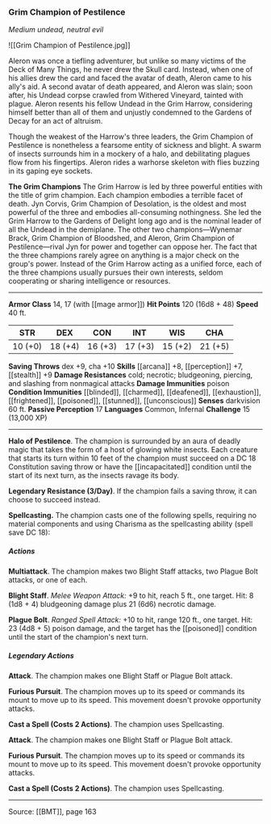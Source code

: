 ### Grim Champion of Pestilence
_Medium undead, neutral evil_

![[Grim Champion of Pestilence.jpg]]

Aleron was once a tiefling adventurer, but unlike so many victims of the Deck of Many Things, he never drew the Skull card. Instead, when one of his allies drew the card and faced the avatar of death, Aleron came to his ally's aid. A second avatar of death appeared, and Aleron was slain; soon after, his Undead corpse crawled from Withered Vineyard, tainted with plague. Aleron resents his fellow Undead in the Grim Harrow, considering himself better than all of them and unjustly condemned to the Gardens of Decay for an act of altruism.

Though the weakest of the Harrow's three leaders, the Grim Champion of Pestilence is nonetheless a fearsome entity of sickness and blight. A swarm of insects surrounds him in a mockery of a halo, and debilitating plagues flow from his fingertips. Aleron rides a warhorse skeleton with flies buzzing in its gaping eye sockets.


**The Grim Champions** The Grim Harrow is led by three powerful entities with the title of grim champion. Each champion embodies a terrible facet of death. Jyn Corvis, Grim Champion of Desolation, is the oldest and most powerful of the three and embodies all-consuming nothingness. She led the Grim Harrow to the Gardens of Delight long ago and is the nominal leader of all the Undead in the demiplane. The other two champions—Wynemar Brack, Grim Champion of Bloodshed, and Aleron, Grim Champion of Pestilence—rival Jyn for power and together can oppose her. The fact that the three champions rarely agree on anything is a major check on the group's power. Instead of the Grim Harrow acting as a unified force, each of the three champions usually pursues their own interests, seldom cooperating or sharing intelligence or resources.





---

**Armor Class** 14, 17 (with [[mage armor]])
**Hit Points** 120 (16d8 + 48)
**Speed** 40 ft.

| STR     | DEX     | CON     | INT     | WIS     | CHA     |
|---------|---------|---------|---------|---------|---------|
| 10 (+0) | 18 (+4) | 16 (+3) | 17 (+3) | 15 (+2) | 21 (+5) |

**Saving Throws** dex +9, cha +10
**Skills** [[arcana]] +8, [[perception]] +7, [[stealth]] +9
**Damage Resistances** cold; necrotic; bludgeoning, piercing, and slashing from nonmagical attacks
**Damage Immunities** poison
**Condition Immunities** [[blinded]], [[charmed]], [[deafened]], [[exhaustion]], [[frightened]], [[poisoned]], [[stunned]], [[unconscious]]
**Senses** darkvision 60 ft.
**Passive Perception** 17
**Languages** Common, Infernal
**Challenge** 15 (13,000 XP)

---

**Halo of Pestilence**. The champion is surrounded by an aura of deadly magic that takes the form of a host of glowing white insects. Each creature that starts its turn within 10 feet of the champion must succeed on a DC 18 Constitution saving throw or have the [[incapacitated]] condition until the start of its next turn, as the insects ravage its body.

**Legendary Resistance (3/Day)**. If the champion fails a saving throw, it can choose to succeed instead.

**Spellcasting.** The champion casts one of the following spells, requiring no material components and using Charisma as the spellcasting ability (spell save DC 18):

##### Actions
**Multiattack**. The champion makes two Blight Staff attacks, two Plague Bolt attacks, or one of each.

**Blight Staff**. _Melee Weapon Attack:_ +9 to hit, reach 5 ft., one target. Hit: 8 (1d8 + 4) bludgeoning damage plus 21 (6d6) necrotic damage.

**Plague Bolt**. _Ranged Spell Attack:_ +10 to hit, range 120 ft., one target. Hit: 23 (4d8 + 5) poison damage, and the target has the [[poisoned]] condition until the start of the champion's next turn.

##### Legendary Actions
**Attack**. The champion makes one Blight Staff or Plague Bolt attack.

**Furious Pursuit**. The champion moves up to its speed or commands its mount to move up to its speed. This movement doesn't provoke opportunity attacks.

**Cast a Spell (Costs 2 Actions)**. The champion uses Spellcasting.

**Attack**. The champion makes one Blight Staff or Plague Bolt attack.

**Furious Pursuit**. The champion moves up to its speed or commands its mount to move up to its speed. This movement doesn't provoke opportunity attacks.

**Cast a Spell (Costs 2 Actions)**. The champion uses Spellcasting.


---

Source: [[BMT]], page 163